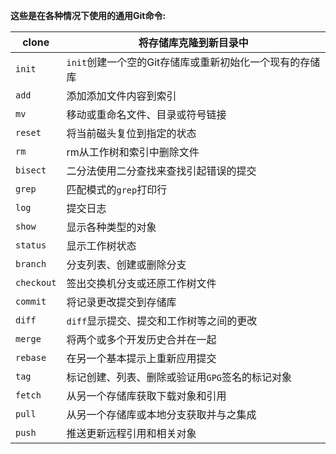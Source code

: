  **这些是在各种情况下使用的通用Git命令:** 

| clone      | 将存储库克隆到新目录中                                  |
| ---------- | ------------------------------------------------------- |
| `init`     | `init`创建一个空的Git存储库或重新初始化一个现有的存储库 |
| `add`      | 添加添加文件内容到索引                                  |
| `mv`       | 移动或重命名文件、目录或符号链接                        |
| `reset`    | 将当前磁头复位到指定的状态                              |
| `rm`       | rm从工作树和索引中删除文件                              |
| `bisect`   | 二分法使用二分查找来查找引起错误的提交                  |
| `grep`     | 匹配模式的`grep`打印行                                  |
| `log`      | 提交日志                                                |
| `show`     | 显示各种类型的对象                                      |
| `status`   | 显示工作树状态                                          |
| `branch`   | 分支列表、创建或删除分支                                |
| `checkout` | 签出交换机分支或还原工作树文件                          |
| `commit`   | 将记录更改提交到存储库                                  |
| `diff`     | `diff`显示提交、提交和工作树等之间的更改                |
| `merge`    | 将两个或多个开发历史合并在一起                          |
| `rebase`   | 在另一个基本提示上重新应用提交                          |
| `tag`      | 标记创建、列表、删除或验证用`GPG`签名的标记对象         |
| `fetch`    | 从另一个存储库获取下载对象和引用                        |
| `pull`     | 从另一个存储库或本地分支获取并与之集成                  |
| `push`     | 推送更新远程引用和相关对象                              |

